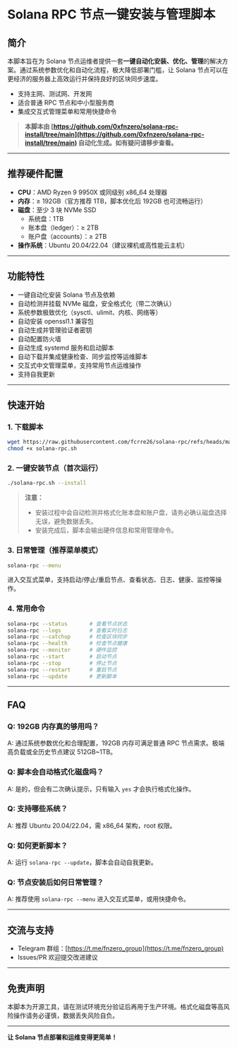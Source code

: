 # Solana RPC 节点一键安装与管理脚本

## 简介

本脚本旨在为 Solana 节点运维者提供一套**一键自动化安装、优化、管理**的解决方案。通过系统参数优化和自动化流程，极大降低部署门槛，让 Solana 节点可以在更经济的服务器上高效运行并保持良好的区块同步速度。

- 支持主网、测试网、开发网
- 适合普通 RPC 节点和中小型服务商
- 集成交互式管理菜单和常用快捷命令

> **本脚本由 [https://github.com/0xfnzero/solana-rpc-install/tree/main](https://github.com/0xfnzero/solana-rpc-install/tree/main) 自动化生成。如有疑问请移步查看。**

---

## 推荐硬件配置

- **CPU**：AMD Ryzen 9 9950X 或同级别 x86_64 处理器
- **内存**：≥ 192GB（官方推荐 1TB，脚本优化后 192GB 也可流畅运行）
- **磁盘**：至少 3 块 NVMe SSD
  - 系统盘：1TB
  - 账本盘（ledger）：≥ 2TB
  - 账户盘（accounts）：≥ 2TB
- **操作系统**：Ubuntu 20.04/22.04（建议裸机或高性能云主机）

---

## 功能特性

- 一键自动化安装 Solana 节点及依赖
- 自动检测并挂载 NVMe 磁盘，安全格式化（带二次确认）
- 系统参数极致优化（sysctl、ulimit、内核、网络等）
- 自动安装 openssl1.1 兼容包
- 自动生成并管理验证者密钥
- 自动配置防火墙
- 自动生成 systemd 服务和启动脚本
- 自动下载并集成健康检查、同步监控等运维脚本
- 交互式中文管理菜单，支持常用节点运维操作
- 支持自我更新

---

## 快速开始

### 1. 下载脚本

```bash
wget https://raw.githubusercontent.com/fcrre26/solana-rpc/refs/heads/main/solana-rpc -O solana-rpc.sh
chmod +x solana-rpc.sh
```

### 2. 一键安装节点（首次运行）

```bash
./solana-rpc.sh --install
```

> **注意：**  
> - 安装过程中会自动检测并格式化账本盘和账户盘，请务必确认磁盘选择无误，避免数据丢失。
> - 安装完成后，脚本会输出硬件信息和常用管理命令。

### 3. 日常管理（推荐菜单模式）

```bash
solana-rpc --menu
```

进入交互式菜单，支持启动/停止/重启节点、查看状态、日志、健康、监控等操作。

### 4. 常用命令

```bash
solana-rpc --status       # 查看节点状态
solana-rpc --logs         # 查看实时日志
solana-rpc --catchup      # 检查区块同步
solana-rpc --health       # 检查节点健康
solana-rpc --monitor      # 硬件监控
solana-rpc --start        # 启动节点
solana-rpc --stop         # 停止节点
solana-rpc --restart      # 重启节点
solana-rpc --update       # 更新脚本
```

---

## FAQ

### Q: 192GB 内存真的够用吗？
A: 通过系统参数优化和合理配置，192GB 内存可满足普通 RPC 节点需求。极端高负载或全历史节点建议 512GB~1TB。

### Q: 脚本会自动格式化磁盘吗？
A: 是的，但会有二次确认提示，只有输入 `yes` 才会执行格式化操作。

### Q: 支持哪些系统？
A: 推荐 Ubuntu 20.04/22.04，需 x86_64 架构，root 权限。

### Q: 如何更新脚本？
A: 运行 `solana-rpc --update`，脚本会自动自我更新。

### Q: 节点安装后如何日常管理？
A: 推荐使用 `solana-rpc --menu` 进入交互式菜单，或用快捷命令。

---

## 交流与支持

- Telegram 群组：[https://t.me/fnzero_group](https://t.me/fnzero_group)
- Issues/PR 欢迎提交改进建议

---

## 免责声明

本脚本为开源工具，请在测试环境充分验证后再用于生产环境。格式化磁盘等高风险操作请务必谨慎，数据丢失风险自负。

---

**让 Solana 节点部署和运维变得更简单！**
